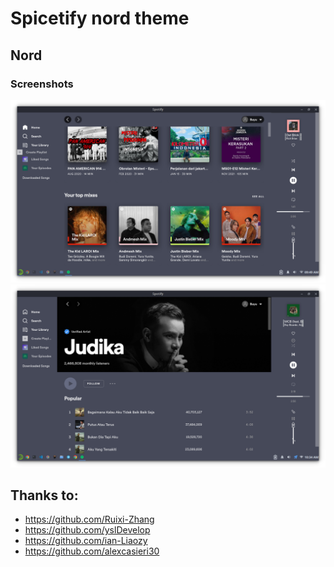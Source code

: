 # Spicetify nord theme



## Nord
### Screenshots
<img src="https://raw.githubusercontent.com/bembenk18/dotfile/main/.config/spicetify/Themes/Custom/screenshots/1.png" alt="img"> 
<img src="https://raw.githubusercontent.com/bembenk18/dotfile/main/.config/spicetify/Themes/Custom/screenshots/2.png" alt="img"> 

## Thanks to:
* https://github.com/Ruixi-Zhang
* https://github.com/yslDevelop
* https://github.com/ian-Liaozy
* https://github.com/alexcasieri30
